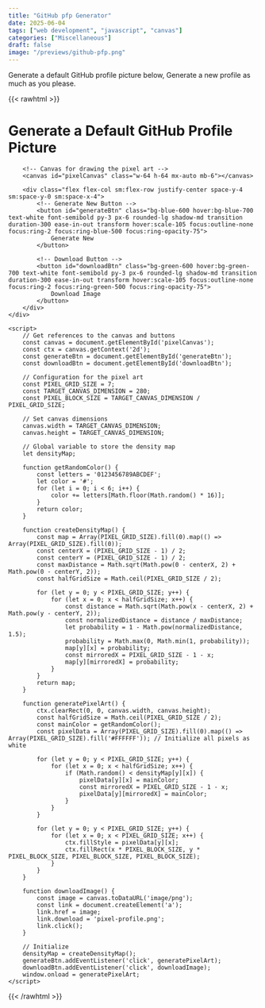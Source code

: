 ```yaml
---
title: "GitHub pfp Generator"
date: 2025-06-04
tags: ["web development", "javascript", "canvas"]
categories: ["Miscellaneous"]
draft: false
image: "/previews/github-pfp.png"
---
```


Generate a default GitHub profile picture below, Generate a new profile as much as you please.

{{< rawhtml >}}
<!DOCTYPE html>
<html lang="en">
<head>
    <meta charset="UTF-8">
    <meta name="viewport" content="width=device-width, initial-scale=1.0">
    <title>Generate a Default GitHub Profile Picture</title>
    <!-- Tailwind CSS CDN -->
    <script src="https://cdn.tailwindcss.com"></script>
    <style>
        /* Custom font for better aesthetics */
        @import url('https://fonts.googleapis.com/css2?family=Inter:wght@400;600;700&display=swap');
        canvas {
            border: 2px solid #e5e7eb; /* Light border for the canvas */
            background-color: #ffffff; /* White background for pixels */
            image-rendering: pixelated; /* Ensures crisp pixel rendering */
            image-rendering: -moz-crisp-edges;
            image-rendering: crisp-edges;
            border-radius: 0.75rem; /* Rounded corners for the canvas */
            box-shadow: 0 4px 6px -1px rgba(0, 0, 0, 0.1), 0 2px 4px -1px rgba(0, 0, 0, 0.06); /* Subtle shadow */
        }
    </style>
</head>
<body>
    <div class="bg-white p-8 rounded-xl shadow-lg w-full max-w-2xl mx-auto text-center">
        <h1 class="text-3xl font-bold text-gray-800 mb-6">Generate a Default GitHub Profile Picture</h1>

        <!-- Canvas for drawing the pixel art -->
        <canvas id="pixelCanvas" class="w-64 h-64 mx-auto mb-6"></canvas>

        <div class="flex flex-col sm:flex-row justify-center space-y-4 sm:space-y-0 sm:space-x-4">
            <!-- Generate New Button -->
            <button id="generateBtn" class="bg-blue-600 hover:bg-blue-700 text-white font-semibold py-3 px-6 rounded-lg shadow-md transition duration-300 ease-in-out transform hover:scale-105 focus:outline-none focus:ring-2 focus:ring-blue-500 focus:ring-opacity-75">
                Generate New
            </button>

            <!-- Download Button -->
            <button id="downloadBtn" class="bg-green-600 hover:bg-green-700 text-white font-semibold py-3 px-6 rounded-lg shadow-md transition duration-300 ease-in-out transform hover:scale-105 focus:outline-none focus:ring-2 focus:ring-green-500 focus:ring-opacity-75">
                Download Image
            </button>
        </div>
    </div>

    <script>
        // Get references to the canvas and buttons
        const canvas = document.getElementById('pixelCanvas');
        const ctx = canvas.getContext('2d');
        const generateBtn = document.getElementById('generateBtn');
        const downloadBtn = document.getElementById('downloadBtn');

        // Configuration for the pixel art
        const PIXEL_GRID_SIZE = 7;
        const TARGET_CANVAS_DIMENSION = 280;
        const PIXEL_BLOCK_SIZE = TARGET_CANVAS_DIMENSION / PIXEL_GRID_SIZE;

        // Set canvas dimensions
        canvas.width = TARGET_CANVAS_DIMENSION;
        canvas.height = TARGET_CANVAS_DIMENSION;

        // Global variable to store the density map
        let densityMap;

        function getRandomColor() {
            const letters = '0123456789ABCDEF';
            let color = '#';
            for (let i = 0; i < 6; i++) {
                color += letters[Math.floor(Math.random() * 16)];
            }
            return color;
        }

        function createDensityMap() {
            const map = Array(PIXEL_GRID_SIZE).fill(0).map(() => Array(PIXEL_GRID_SIZE).fill(0));
            const centerX = (PIXEL_GRID_SIZE - 1) / 2;
            const centerY = (PIXEL_GRID_SIZE - 1) / 2;
            const maxDistance = Math.sqrt(Math.pow(0 - centerX, 2) + Math.pow(0 - centerY, 2));
            const halfGridSize = Math.ceil(PIXEL_GRID_SIZE / 2);

            for (let y = 0; y < PIXEL_GRID_SIZE; y++) {
                for (let x = 0; x < halfGridSize; x++) {
                    const distance = Math.sqrt(Math.pow(x - centerX, 2) + Math.pow(y - centerY, 2));
                    const normalizedDistance = distance / maxDistance;
                    let probability = 1 - Math.pow(normalizedDistance, 1.5);
                    probability = Math.max(0, Math.min(1, probability));
                    map[y][x] = probability;
                    const mirroredX = PIXEL_GRID_SIZE - 1 - x;
                    map[y][mirroredX] = probability;
                }
            }
            return map;
        }

        function generatePixelArt() {
            ctx.clearRect(0, 0, canvas.width, canvas.height);
            const halfGridSize = Math.ceil(PIXEL_GRID_SIZE / 2);
            const mainColor = getRandomColor();
            const pixelData = Array(PIXEL_GRID_SIZE).fill(0).map(() => Array(PIXEL_GRID_SIZE).fill('#FFFFFF')); // Initialize all pixels as white

            for (let y = 0; y < PIXEL_GRID_SIZE; y++) {
                for (let x = 0; x < halfGridSize; x++) {
                    if (Math.random() < densityMap[y][x]) {
                        pixelData[y][x] = mainColor;
                        const mirroredX = PIXEL_GRID_SIZE - 1 - x;
                        pixelData[y][mirroredX] = mainColor;
                    }
                }
            }

            for (let y = 0; y < PIXEL_GRID_SIZE; y++) {
                for (let x = 0; x < PIXEL_GRID_SIZE; x++) {
                    ctx.fillStyle = pixelData[y][x];
                    ctx.fillRect(x * PIXEL_BLOCK_SIZE, y * PIXEL_BLOCK_SIZE, PIXEL_BLOCK_SIZE, PIXEL_BLOCK_SIZE);
                }
            }
        }

        function downloadImage() {
            const image = canvas.toDataURL('image/png');
            const link = document.createElement('a');
            link.href = image;
            link.download = 'pixel-profile.png';
            link.click();
        }

        // Initialize
        densityMap = createDensityMap();
        generateBtn.addEventListener('click', generatePixelArt);
        downloadBtn.addEventListener('click', downloadImage);
        window.onload = generatePixelArt;
    </script>
</body>
</html>
{{< /rawhtml >}} 